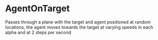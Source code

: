 # AgentOnTarget
Passes through a plane with the target and agent positioned at random locations, the agent moves towards the target at varying speeds in each alpha and at 2 steps per second
